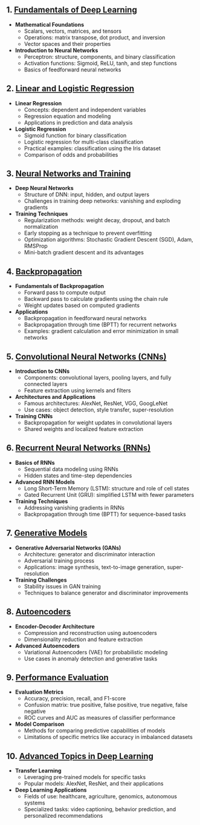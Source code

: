 

## 1. [Fundamentals of Deep Learning](Fundamentals%20of%20Deep%20Learning)

- **Mathematical Foundations**
  - Scalars, vectors, matrices, and tensors
  - Operations: matrix transpose, dot product, and inversion
  - Vector spaces and their properties
- **Introduction to Neural Networks**
  - Perceptron: structure, components, and binary classification
  - Activation functions: Sigmoid, ReLU, tanh, and step functions
  - Basics of feedforward neural networks

## 2. [Linear and Logistic Regression](Linear%20and%20Logistic%20Regression)

- **Linear Regression**
  - Concepts: dependent and independent variables
  - Regression equation and modeling
  - Applications in prediction and data analysis
- **Logistic Regression**
  - Sigmoid function for binary classification
  - Logistic regression for multi-class classification
  - Practical examples: classification using the Iris dataset
  - Comparison of odds and probabilities

## 3. [Neural Networks and Training](Neural%20Networks%20and%20Training)

- **Deep Neural Networks**
  - Structure of DNN: input, hidden, and output layers
  - Challenges in training deep networks: vanishing and exploding gradients
- **Training Techniques**
  - Regularization methods: weight decay, dropout, and batch normalization
  - Early stopping as a technique to prevent overfitting
  - Optimization algorithms: Stochastic Gradient Descent (SGD), Adam, RMSProp
  - Mini-batch gradient descent and its advantages

## 4. [Backpropagation](Backpropagation)

- **Fundamentals of Backpropagation**
  - Forward pass to compute output
  - Backward pass to calculate gradients using the chain rule
  - Weight updates based on computed gradients
- **Applications**
  - Backpropagation in feedforward neural networks
  - Backpropagation through time (BPTT) for recurrent networks
  - Examples: gradient calculation and error minimization in small networks

## 5. [Convolutional Neural Networks (CNNs)](Convolutional%20Neural%20Networks%20(CNNs))

- **Introduction to CNNs**
  - Components: convolutional layers, pooling layers, and fully connected layers
  - Feature extraction using kernels and filters
- **Architectures and Applications**
  - Famous architectures: AlexNet, ResNet, VGG, GoogLeNet
  - Use cases: object detection, style transfer, super-resolution
- **Training CNNs**
  - Backpropagation for weight updates in convolutional layers
  - Shared weights and localized feature extraction

## 6. [Recurrent Neural Networks (RNNs)](Recurrent%20Neural%20Networks%20(RNNs))

- **Basics of RNNs**
  - Sequential data modeling using RNNs
  - Hidden states and time-step dependencies
- **Advanced RNN Models**
  - Long Short-Term Memory (LSTM): structure and role of cell states
  - Gated Recurrent Unit (GRU): simplified LSTM with fewer parameters
- **Training Techniques**
  - Addressing vanishing gradients in RNNs
  - Backpropagation through time (BPTT) for sequence-based tasks

## 7. [Generative Models](Generative%20Models)

- **Generative Adversarial Networks (GANs)**
  - Architecture: generator and discriminator interaction
  - Adversarial training process
  - Applications: image synthesis, text-to-image generation, super-resolution
- **Training Challenges**
  - Stability issues in GAN training
  - Techniques to balance generator and discriminator improvements

## 8. [Autoencoders](Autoencoders)

- **Encoder-Decoder Architecture**
  - Compression and reconstruction using autoencoders
  - Dimensionality reduction and feature extraction
- **Advanced Autoencoders**
  - Variational Autoencoders (VAE) for probabilistic modeling
  - Use cases in anomaly detection and generative tasks

## 9. [Performance Evaluation](Performance%20Evaluation)

- **Evaluation Metrics**
  - Accuracy, precision, recall, and F1-score
  - Confusion matrix: true positive, false positive, true negative, false negative
  - ROC curves and AUC as measures of classifier performance
- **Model Comparison**
  - Methods for comparing predictive capabilities of models
  - Limitations of specific metrics like accuracy in imbalanced datasets

## 10. [Advanced Topics in Deep Learning](Advanced%20Topics%20in%20Deep%20Learning)

- **Transfer Learning**
  - Leveraging pre-trained models for specific tasks
  - Popular models: AlexNet, ResNet, and their applications
- **Deep Learning Applications**
  - Fields of use: healthcare, agriculture, genomics, autonomous systems
  - Specialized tasks: video captioning, behavior prediction, and personalized recommendations
